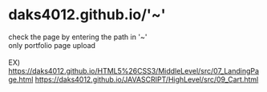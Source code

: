 # daks4012.github.io/'~'
check the page by entering the path in '~'<br>
only portfolio page upload<br><br>
EX)
https://daks4012.github.io/HTML5%26CSS3/MiddleLevel/src/07_LandingPage.html
https://daks4012.github.io/JAVASCRIPT/HighLevel/src/09_Cart.html
